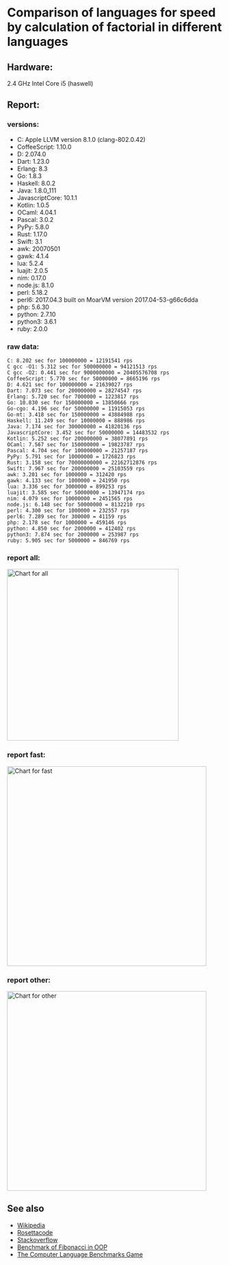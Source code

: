 Comparison of languages for speed by calculation of factorial in different languages
====================================================================================

Hardware:
---------
2.4 GHz Intel Core i5 (haswell)

Report:
-------
### versions:

  * C: Apple LLVM version 8.1.0 (clang-802.0.42)
  * CoffeeScript: 1.10.0
  * D: 2.074.0
  * Dart: 1.23.0
  * Erlang: 8.3
  * Go: 1.8.3
  * Haskell: 8.0.2
  * Java: 1.8.0_111
  * JavascriptCore: 10.1.1
  * Kotlin: 1.0.5
  * OCaml: 4.04.1
  * Pascal: 3.0.2
  * PyPy: 5.8.0
  * Rust: 1.17.0
  * Swift: 3.1
  * awk: 20070501
  * gawk: 4.1.4
  * lua: 5.2.4
  * luajit: 2.0.5
  * nim: 0.17.0
  * node.js: 8.1.0
  * perl: 5.18.2
  * perl6: 2017.04.3 built on MoarVM version 2017.04-53-g66c6dda
  * php: 5.6.30
  * python: 2.7.10
  * python3: 3.6.1
  * ruby: 2.0.0


### raw data:

    C: 8.202 sec for 100000000 = 12191541 rps
    C gcc -O1: 5.312 sec for 500000000 = 94121513 rps
    C gcc -O2: 0.441 sec for 9000000000 = 20405576708 rps
    CoffeeScript: 5.770 sec for 50000000 = 8665196 rps
    D: 4.621 sec for 100000000 = 21639027 rps
    Dart: 7.073 sec for 200000000 = 28274547 rps
    Erlang: 5.720 sec for 7000000 = 1223817 rps
    Go: 10.830 sec for 150000000 = 13850666 rps
    Go-cgo: 4.196 sec for 50000000 = 11915053 rps
    Go-mt: 3.418 sec for 150000000 = 43884988 rps
    Haskell: 11.249 sec for 10000000 = 888986 rps
    Java: 7.174 sec for 300000000 = 41820136 rps
    JavascriptCore: 3.452 sec for 50000000 = 14483532 rps
    Kotlin: 5.252 sec for 200000000 = 38077891 rps
    OCaml: 7.567 sec for 150000000 = 19823787 rps
    Pascal: 4.704 sec for 100000000 = 21257187 rps
    PyPy: 5.791 sec for 10000000 = 1726823 rps
    Rust: 3.158 sec for 70000000000 = 22162712876 rps
    Swift: 7.967 sec for 200000000 = 25103559 rps
    awk: 3.201 sec for 1000000 = 312420 rps
    gawk: 4.133 sec for 1000000 = 241950 rps
    lua: 3.336 sec for 3000000 = 899253 rps
    luajit: 3.585 sec for 50000000 = 13947174 rps
    nim: 4.079 sec for 10000000 = 2451565 rps
    node.js: 6.148 sec for 50000000 = 8132210 rps
    perl: 4.300 sec for 1000000 = 232557 rps
    perl6: 7.289 sec for 300000 = 41159 rps
    php: 2.178 sec for 1000000 = 459146 rps
    python: 4.850 sec for 2000000 = 412402 rps
    python3: 7.874 sec for 2000000 = 253987 rps
    ruby: 5.905 sec for 5000000 = 846769 rps


### report all:

<img alt="Chart for all" width="401" src="https://chart.googleapis.com/chart?cht=bhs&chs=602x498&chd=t%3A94121512%2C43884988%2C41820136%2C38077890%2C28274546%2C25103558%2C21639027%2C21257186%2C19823786%2C14483531%2C13947173%2C13850665%2C12191540%2C11915052%2C8665196%2C8132210%2C2451564%2C1726823%2C1223816%2C899252%2C888986%2C846768%2C459146%2C412402%2C312420%2C253986%2C241949%2C232556&chco=4d89f9&chbh=12&chds=0,94121512.9061866&chxt=x,y,r&chxl=1%3A%7Cperl%7Cgawk%7Cpython3%7Cawk%7Cpython%7Cphp%7Cruby%7CHaskell%7Clua%7CErlang%7CPyPy%7Cnim%7Cnode.js%7CCoffeeScript%7CGo-cgo%7CC%7CGo%7Cluajit%7CJavascriptCore%7COCaml%7CPascal%7CD%7CSwift%7CDart%7CKotlin%7CJava%7CGo-mt%7CC%20gcc%20-O1%7C2%3A%7C232556%20rps%7C241949%20rps%7C253986%20rps%7C312420%20rps%7C412402%20rps%7C459146%20rps%7C846768%20rps%7C888986%20rps%7C899252%20rps%7C1223816%20rps%7C1726823%20rps%7C2451564%20rps%7C8132210%20rps%7C8665196%20rps%7C11915052%20rps%7C12191540%20rps%7C13850665%20rps%7C13947173%20rps%7C14483531%20rps%7C19823786%20rps%7C21257186%20rps%7C21639027%20rps%7C25103558%20rps%7C28274546%20rps%7C38077890%20rps%7C41820136%20rps%7C43884988%20rps%7C94121512%20rps%7C0%3A%7C0%20%25%7C10%20%25%7C20%20%25%7C30%20%25%7C40%20%25%7C50%20%25%7C60%20%25%7C70%20%25%7C80%20%25%7C90%20%25%7C100%20%25">

### report fast:

<img alt="Chart for fast" width="466" src="https://chart.googleapis.com/chart?cht=bhs&chs=700x311&chd=t%3A94121512%2C43884988%2C41820136%2C38077890%2C28274546%2C25103558%2C21639027%2C21257186%2C19823786%2C14483531%2C13947173%2C13850665%2C12191540%2C11915052%2C8665196%2C8132210%2C2451564&chco=4d89f9&chbh=12&chds=0,94121512.9061866&chxt=x,y,r&chxl=1%3A%7Cnim%7Cnode.js%7CCoffeeScript%7CGo-cgo%7CC%7CGo%7Cluajit%7CJavascriptCore%7COCaml%7CPascal%7CD%7CSwift%7CDart%7CKotlin%7CJava%7CGo-mt%7CC%20gcc%20-O1%7C2%3A%7C2451564%20rps%7C8132210%20rps%7C8665196%20rps%7C11915052%20rps%7C12191540%20rps%7C13850665%20rps%7C13947173%20rps%7C14483531%20rps%7C19823786%20rps%7C21257186%20rps%7C21639027%20rps%7C25103558%20rps%7C28274546%20rps%7C38077890%20rps%7C41820136%20rps%7C43884988%20rps%7C94121512%20rps%7C0%3A%7C0%20%25%7C10%20%25%7C20%20%25%7C30%20%25%7C40%20%25%7C50%20%25%7C60%20%25%7C70%20%25%7C80%20%25%7C90%20%25%7C100%20%25">

### report other:

<img alt="Chart for other" width="466" src="https://chart.googleapis.com/chart?cht=bhs&chs=700x209&chd=t%3A1726823%2C1223816%2C899252%2C888986%2C846768%2C459146%2C412402%2C312420%2C253986%2C241949%2C232556&chco=4d89f9&chbh=12&chds=0,1726823.46902983&chxt=x,y,r&chxl=1%3A%7Cperl%7Cgawk%7Cpython3%7Cawk%7Cpython%7Cphp%7Cruby%7CHaskell%7Clua%7CErlang%7CPyPy%7C2%3A%7C232556%20rps%7C241949%20rps%7C253986%20rps%7C312420%20rps%7C412402%20rps%7C459146%20rps%7C846768%20rps%7C888986%20rps%7C899252%20rps%7C1223816%20rps%7C1726823%20rps%7C0%3A%7C0%20%25%7C10%20%25%7C20%20%25%7C30%20%25%7C40%20%25%7C50%20%25%7C60%20%25%7C70%20%25%7C80%20%25%7C90%20%25%7C100%20%25">



See also
--------

  * [Wikipedia](http://en.wikipedia.org/wiki/Factorial)
  * [Rosettacode](http://rosettacode.org/wiki/Factorial)
  * [Stackoverflow](http://stackoverflow.com/questions/23930/factorial-algorithms-in-different-languages)
  * [Benchmark of Fibonacci in OOP](https://github.com/Balancer/benchmarks-fib-obj)
  * [The Computer Language Benchmarks Game](http://benchmarksgame.alioth.debian.org)
